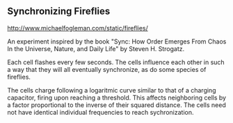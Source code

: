 ## Synchronizing Fireflies

http://www.michaelfogleman.com/static/fireflies/

An experiment inspired by the book "Sync: How Order Emerges From Chaos In the Universe, Nature, and Daily Life" by Steven H. Strogatz.

Each cell flashes every few seconds. The cells influence each other in such a way that they will all eventually synchronize, as do some species of fireflies.

The cells charge following a logaritmic curve similar to that of a charging capacitor, firing upon reaching a threshold. This affects neighboring cells by a factor proportional to the inverse of their squared distance. The cells need not have identical individual frequencies to reach sychronization.
